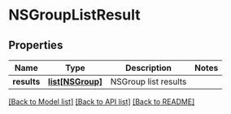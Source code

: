 # NSGroupListResult

## Properties
Name | Type | Description | Notes
------------ | ------------- | ------------- | -------------
**results** | [**list[NSGroup]**](NSGroup.md) | NSGroup list results | 

[[Back to Model list]](../README.md#documentation-for-models) [[Back to API list]](../README.md#documentation-for-api-endpoints) [[Back to README]](../README.md)

